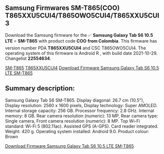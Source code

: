 <h2>Samsung Firmwares SM-T865(COO) T865XXU5CUI4/T865OWO5CUI4/T865XXU5CUI3</h2>
Download the Samsung firmware for the ✅ <strong>Samsung Galaxy Tab S6 10.5 LTE </strong> ⭐ <strong>SM-T865</strong> with product code <strong>COO</strong> <strong> from Colombia</strong>. This firmware has version number PDA <strong>T865XXU5CUI4</strong> and CSC T865OWO5CUI4. The operating system of this firmware is Android R , with build date 2021-10-29. Changelist <strong>22554634</strong>.


[SM-T865](https://samfirm.shop/samsung/model/SM-T865)
[T865XXU5CUI4](https://samfirm.shop/samsung/pda/T865XXU5CUI4)
[Download Firmware Samsung Galaxy Tab S6 10.5 LTE SM-T865](https://samfirm.shop/samsung/firmware/469966)
<h2>Summary description:</h2>
<p>Samsung Galaxy Tab S6 SM-T865. Display diagonal: 26.7 cm (10.5"), Display resolution: 2560 x 1600 pixels, Display technology: Super AMOLED. Internal storage capacity: 256 GB. Processor frequency: 2.8 GHz. Internal memory: 8 GB. Rear camera resolution (numeric): 13 MP, Rear camera type: Single camera, Front camera resolution (numeric): 8 MP. Top Wi-Fi standard: Wi-Fi 5 (802.11ac). Assisted GPS (A-GPS). Card reader integrated. Weight: 420 g. Operating system installed: Android 9.0. Product colour: Brown</p>


[Download Firmware Samsung Galaxy Tab S6 10.5 LTE SM-T865](https://samfirm.shop/samsung/firmware/469966)
